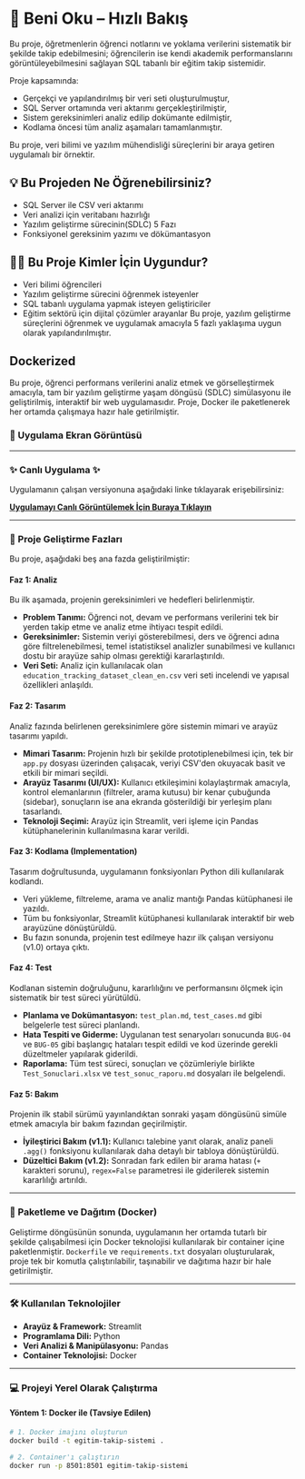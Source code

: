 # 📘 Beni Oku – Hızlı Bakış

Bu proje, öğretmenlerin öğrenci notlarını ve yoklama verilerini sistematik bir şekilde takip edebilmesini; öğrencilerin ise kendi akademik performanslarını görüntüleyebilmesini sağlayan SQL tabanlı bir eğitim takip sistemidir.

Proje kapsamında:
- Gerçekçi ve yapılandırılmış bir veri seti oluşturulmuştur,
- SQL Server ortamında veri aktarımı gerçekleştirilmiştir,
- Sistem gereksinimleri analiz edilip dokümante edilmiştir,
- Kodlama öncesi tüm analiz aşamaları tamamlanmıştır.

Bu proje, veri bilimi ve yazılım mühendisliği süreçlerini bir araya getiren uygulamalı bir örnektir.
## 💡 Bu Projeden Ne Öğrenebilirsiniz?

- SQL Server ile CSV veri aktarımı
- Veri analizi için veritabanı hazırlığı
- Yazılım geliştirme sürecinin(SDLC) 5 Fazı
- Fonksiyonel gereksinim yazımı ve dökümantasyon
## 👨‍💻 Bu Proje Kimler İçin Uygundur?

- Veri bilimi öğrencileri
- Yazılım geliştirme sürecini öğrenmek isteyenler
- SQL tabanlı uygulama yapmak isteyen geliştiriciler
- Eğitim sektörü için dijital çözümler arayanlar                                                                                                                                                                                                                                                                                                                                                                                            Bu proje, yazılım geliştirme süreçlerini öğrenmek ve uygulamak amacıyla 5 fazlı yaklaşıma uygun olarak yapılandırılmıştır.
## Dockerized
Bu proje, öğrenci performans verilerini analiz etmek ve görselleştirmek amacıyla, tam bir yazılım geliştirme yaşam döngüsü (SDLC) simülasyonu ile geliştirilmiş, interaktif bir web uygulamasıdır. Proje, Docker ile paketlenerek her ortamda çalışmaya hazır hale getirilmiştir.

### 📸 Uygulama Ekran Görüntüsü

<!-- ![Proje-3 arayüzü](https://github.com/user-attachments/assets/7f4b4951-705a-4b40-a121-e26f939d1622)
 -->
---

### ✨ Canlı Uygulama ✨

Uygulamanın çalışan versiyonuna aşağıdaki linke tıklayarak erişebilirsiniz:

**[Uygulamayı Canlı Görüntülemek İçin Buraya Tıklayın](https://lenakeskin-veri-tabanli-egitim-takip-sistemi--app-n885b1.streamlit.app/)**

---

### 🔄 Proje Geliştirme Fazları

Bu proje, aşağıdaki beş ana fazda geliştirilmiştir:

#### **Faz 1: Analiz**
Bu ilk aşamada, projenin gereksinimleri ve hedefleri belirlenmiştir.
*   **Problem Tanımı:** Öğrenci not, devam ve performans verilerini tek bir yerden takip etme ve analiz etme ihtiyacı tespit edildi.
*   **Gereksinimler:** Sistemin veriyi gösterebilmesi, ders ve öğrenci adına göre filtrelenebilmesi, temel istatistiksel analizler sunabilmesi ve kullanıcı dostu bir arayüze sahip olması gerektiği kararlaştırıldı.
*   **Veri Seti:** Analiz için kullanılacak olan `education_tracking_dataset_clean_en.csv` veri seti incelendi ve yapısal özellikleri anlaşıldı.

#### **Faz 2: Tasarım**
Analiz fazında belirlenen gereksinimlere göre sistemin mimari ve arayüz tasarımı yapıldı.
*   **Mimari Tasarım:** Projenin hızlı bir şekilde prototiplenebilmesi için, tek bir `app.py` dosyası üzerinden çalışacak, veriyi CSV'den okuyacak basit ve etkili bir mimari seçildi.
*   **Arayüz Tasarımı (UI/UX):** Kullanıcı etkileşimini kolaylaştırmak amacıyla, kontrol elemanlarının (filtreler, arama kutusu) bir kenar çubuğunda (sidebar), sonuçların ise ana ekranda gösterildiği bir yerleşim planı tasarlandı.
*   **Teknoloji Seçimi:** Arayüz için Streamlit, veri işleme için Pandas kütüphanelerinin kullanılmasına karar verildi.

#### **Faz 3: Kodlama (Implementation)**
Tasarım doğrultusunda, uygulamanın fonksiyonları Python dili kullanılarak kodlandı.
*   Veri yükleme, filtreleme, arama ve analiz mantığı Pandas kütüphanesi ile yazıldı.
*   Tüm bu fonksiyonlar, Streamlit kütüphanesi kullanılarak interaktif bir web arayüzüne dönüştürüldü.
*   Bu fazın sonunda, projenin test edilmeye hazır ilk çalışan versiyonu (v1.0) ortaya çıktı.

#### **Faz 4: Test**
Kodlanan sistemin doğruluğunu, kararlılığını ve performansını ölçmek için sistematik bir test süreci yürütüldü.
*   **Planlama ve Dokümantasyon:** `test_plan.md`, `test_cases.md` gibi belgelerle test süreci planlandı.
*   **Hata Tespiti ve Giderme:** Uygulanan test senaryoları sonucunda `BUG-04` ve `BUG-05` gibi başlangıç hataları tespit edildi ve kod üzerinde gerekli düzeltmeler yapılarak giderildi.
*   **Raporlama:** Tüm test süreci, sonuçları ve çözümleriyle birlikte `Test_Sonuclari.xlsx` ve `test_sonuc_raporu.md` dosyaları ile belgelendi.

#### **Faz 5: Bakım**
Projenin ilk stabil sürümü yayınlandıktan sonraki yaşam döngüsünü simüle etmek amacıyla bir bakım fazından geçirilmiştir.
*   **İyileştirici Bakım (v1.1):** Kullanıcı talebine yanıt olarak, analiz paneli `.agg()` fonksiyonu kullanılarak daha detaylı bir tabloya dönüştürüldü.
*   **Düzeltici Bakım (v1.2):** Sonradan fark edilen bir arama hatası (`+` karakteri sorunu), `regex=False` parametresi ile giderilerek sistemin kararlılığı artırıldı.

---

### 🐳 Paketleme ve Dağıtım (Docker)

Geliştirme döngüsünün sonunda, uygulamanın her ortamda tutarlı bir şekilde çalışabilmesi için Docker teknolojisi kullanılarak bir container içine paketlenmiştir. `Dockerfile` ve `requirements.txt` dosyaları oluşturularak, proje tek bir komutla çalıştırılabilir, taşınabilir ve dağıtıma hazır bir hale getirilmiştir.

---

### 🛠️ Kullanılan Teknolojiler

*   **Arayüz & Framework:** Streamlit
*   **Programlama Dili:** Python
*   **Veri Analizi & Manipülasyonu:** Pandas
*   **Container Teknolojisi:** Docker

---

### 💻 Projeyi Yerel Olarak Çalıştırma

#### **Yöntem 1: Docker ile (Tavsiye Edilen)**
```bash
# 1. Docker imajını oluşturun
docker build -t egitim-takip-sistemi .

# 2. Container'ı çalıştırın
docker run -p 8501:8501 egitim-takip-sistemi
